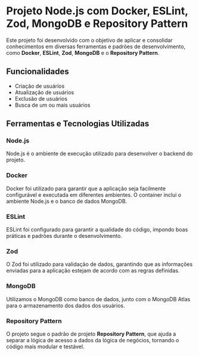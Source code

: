 # Projeto Node.js com Docker, ESLint, Zod, MongoDB e Repository Pattern

Este projeto foi desenvolvido com o objetivo de aplicar e consolidar conhecimentos em diversas ferramentas e padrões de desenvolvimento, como **Docker**, **ESLint**, **Zod**, **MongoDB** e o **Repository Pattern**. 

## Funcionalidades

- Criação de usuários
- Atualização de usuários
- Exclusão de usuários
- Busca de um ou mais usuários

## Ferramentas e Tecnologias Utilizadas

### Node.js
Node.js é o ambiente de execução utilizado para desenvolver o backend do projeto.

### Docker
Docker foi utilizado para garantir que a aplicação seja facilmente configurável e executada em diferentes ambientes. O container inclui o ambiente Node.js e o banco de dados MongoDB.

### ESLint
ESLint foi configurado para garantir a qualidade do código, impondo boas práticas e padrões durante o desenvolvimento.

### Zod
O Zod foi utilizado para validação de dados, garantindo que as informações enviadas para a aplicação estejam de acordo com as regras definidas.

### MongoDB
Utilizamos o MongoDB como banco de dados, junto com o MongoDB Atlas para o armazenamento dos dados dos usuários.

### Repository Pattern
O projeto segue o padrão de projeto **Repository Pattern**, que ajuda a separar a lógica de acesso a dados da lógica de negócios, tornando o código mais modular e testável.
